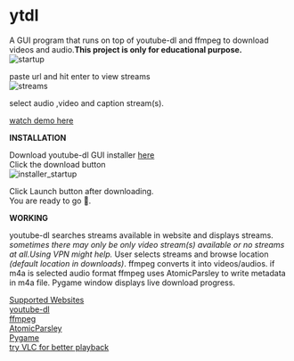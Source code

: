 # ytdl
A GUI program that runs on top of youtube-dl and ffmpeg to download videos and audio.**This project is only for educational purpose.**<br />
![startup](https://user-images.githubusercontent.com/55890376/115924152-fcea5080-a49c-11eb-8b71-a1e475ef69a2.JPG)

paste url and hit enter to view streams<br />
![streams](https://user-images.githubusercontent.com/55890376/115923749-5605b480-a49c-11eb-8a8f-c412729a84ad.JPG)

select audio ,video and caption stream(s).<br />

[watch demo here](https://user-images.githubusercontent.com/55890376/114445050-398c9100-9bed-11eb-9b17-aea0be0704d8.mp4)

**INSTALLATION**

Download youtube-dl GUI installer [here](https://github.com/sourabhkv/ytdl/releases)<br />
Click the download button<br />
![installer_startup](https://user-images.githubusercontent.com/55890376/115924610-99acee00-a49d-11eb-99c5-86e2b1a281b4.JPG)

Click Launch button after downloading.<br />
You are ready to go 🤘.<br />

**WORKING**

youtube-dl searches streams available in website and displays streams.
*sometimes there may only be only video stream(s) available or no streams at all.Using VPN might help.*
User selects streams and browse location *(default location in downloads)*.
ffmpeg converts it into videos/audios.
if m4a is selected audio format ffmpeg uses AtomicParsley to write metadata in m4a file.
Pygame window displays live download progress.<br />


[Supported Websites](http://ytdl-org.github.io/youtube-dl/supportedsites.html)<br />
[youtube-dl](https://github.com/ytdl-org/youtube-dl)<br />
[ffmpeg](https://ffmpeg.org/ffmpeg.html)<br />
[AtomicParsley](http://atomicparsley.sourceforge.net/)<br />
[Pygame](https://www.pygame.org/wiki/about)<br />
[try VLC for better playback](https://www.videolan.org/)<br />
